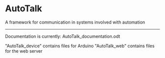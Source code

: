 AutoTalk
========

A framework for communication in systems involved with automation 

---

Documentation is currently:
AutoTalk_documentation.odt

"AutoTalk_device" contains files for Arduino
"AutoTalk_web" contains files for the web server